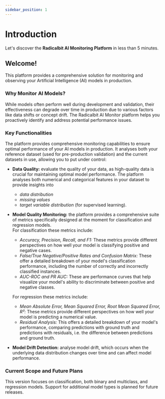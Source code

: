 ```yaml
---
sidebar_position: 1
---
```


# Introduction
Let's discover the **Radicalbit AI Monitoring Platform** in less than 5 minutes.

## Welcome!
This platform provides a comprehensive solution for monitoring and observing your Artificial Intelligence (AI) models in production.

### Why Monitor AI Models?
While models often perform well during development and validation, their effectiveness can degrade over time in production due to various factors like data shifts or concept drift. The Radicalbit AI Monitor platform helps you proactively identify and address potential performance issues.

### Key Functionalities
The platform provides comprehensive monitoring capabilities to ensure optimal performance of your AI models in production. It analyses both your reference dataset (used for pre-production validation) and the current datasets in use, allowing you to put under control:
* **Data Quality:** evaluate the quality of your data, as high-quality data is crucial for maintaining optimal model performance. The platform analyses both numerical and categorical features in your dataset to provide insights into
    * *data distribution*
    * *missing values*
    * *target variable distribution* (for supervised learning).

* **Model Quality Monitoring:** the platform provides a comprehensive suite of metrics specifically designed at the moment for classification and regression models. \
For classification these metrics include:
    * *Accuracy, Precision, Recall, and F1:* These metrics provide different perspectives on how well your model is classifying positive and negative cases.
    * *False/True Negative/Positive Rates and Confusion Matrix:* These offer a detailed breakdown of your model's classification performance, including the number of correctly and incorrectly classified instances.
    * *AUC-ROC and PR AUC:* These are performance curves that help visualize your model's ability to discriminate between positive and negative classes.

    For regression these metrics include:
   * *Mean Absolute Error, Mean Squared Error, Root Mean Squared Error, R²:* These metrics provide different perspectives on how well your model is predicting a numerical value.
    * *Residual Analysis:* This offers a detailed breakdown of your model's performance, comparing predictions with ground truth and predictions with residuals, i.e. the difference between predictions and ground truth.
* **Model Drift Detection:** analyse model drift, which occurs when the underlying data distribution changes over time and can affect model performance.

### Current Scope and Future Plans
This version focuses on classification, both binary and multiclass, and regression models. Support for additional model types is planned for future releases.
